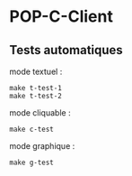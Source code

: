# POP-C-Client

## Tests automatiques

mode textuel :

    make t-test-1
    make t-test-2

mode cliquable :

    make c-test

mode graphique :

    make g-test
